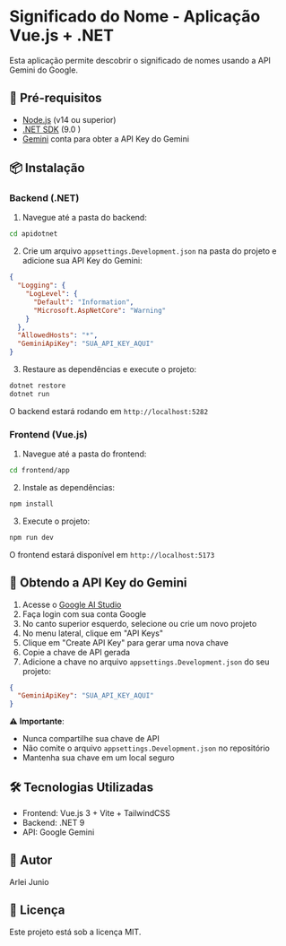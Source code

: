 # Significado do Nome - Aplicação Vue.js + .NET

Esta aplicação permite descobrir o significado de nomes usando a API Gemini do Google.

## 🚀 Pré-requisitos

- [Node.js](https://nodejs.org/) (v14 ou superior)
- [.NET SDK](https://dotnet.microsoft.com/download) (9.0 )
- [Gemini](https://aistudio.google.com/) conta para obter a API Key do Gemini

## 📦 Instalação

### Backend (.NET)

1. Navegue até a pasta do backend:
```bash
cd apidotnet
```

2. Crie um arquivo `appsettings.Development.json` na pasta do projeto e adicione sua API Key do Gemini:
```json
{
  "Logging": {
    "LogLevel": {
      "Default": "Information",
      "Microsoft.AspNetCore": "Warning"
    }
  },
  "AllowedHosts": "*",
  "GeminiApiKey": "SUA_API_KEY_AQUI"
}
```

3. Restaure as dependências e execute o projeto:
```bash
dotnet restore
dotnet run
```

O backend estará rodando em `http://localhost:5282`

### Frontend (Vue.js)

1. Navegue até a pasta do frontend:
```bash
cd frontend/app
```

2. Instale as dependências:
```bash
npm install
```

3. Execute o projeto:
```bash
npm run dev
```

O frontend estará disponível em `http://localhost:5173`

## 🔑 Obtendo a API Key do Gemini

1. Acesse o [Google AI Studio](https://aistudio.google.com/)
2. Faça login com sua conta Google
3. No canto superior esquerdo, selecione ou crie um novo projeto
4. No menu lateral, clique em "API Keys"
5. Clique em "Create API Key" para gerar uma nova chave
6. Copie a chave de API gerada
7. Adicione a chave no arquivo `appsettings.Development.json` do seu projeto:
```json
{
  "GeminiApiKey": "SUA_API_KEY_AQUI"
}
```

⚠️ **Importante**: 
- Nunca compartilhe sua chave de API
- Não comite o arquivo `appsettings.Development.json` no repositório
- Mantenha sua chave em um local seguro

## 🛠️ Tecnologias Utilizadas

- Frontend: Vue.js 3 + Vite + TailwindCSS
- Backend: .NET 9
- API: Google Gemini

## 👤 Autor

Arlei Junio

## 📝 Licença

Este projeto está sob a licença MIT. 
